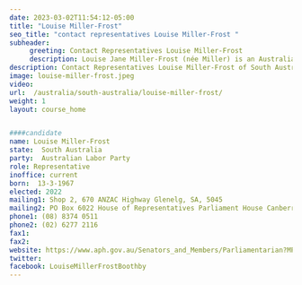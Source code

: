 ```yaml
---
date: 2023-03-02T11:54:12-05:00
title: "Louise Miller-Frost"
seo_title: "contact representatives Louise Miller-Frost "
subheader:
     greeting: Contact Representatives Louise Miller-Frost
     description: Louise Jane Miller-Frost (née Miller) is an Australian politician elected to represent the division of Boothby in the 2022 Australian federal election. She is a member of the Australian Labor Party.
description: Contact Representatives Louise Miller-Frost of South Australia. Contact information for Louise Miller-Frost includes email address, phone number, and mailing address.
image: louise-miller-frost.jpeg
video:
url:  /australia/south-australia/louise-miller-frost/
weight: 1
layout: course_home


####candidate
name: Louise Miller-Frost
state:	South Australia
party:	Australian Labor Party
role: Representative
inoffice: current
born:  13-3-1967
elected: 2022
mailing1: Shop 2, 670 ANZAC Highway Glenelg, SA, 5045
mailing2: PO Box 6022 House of Representatives Parliament House Canberra ACT 2600
phone1:	(08) 8374 0511
phone2: (02) 6277 2116
fax1:
fax2:
website: https://www.aph.gov.au/Senators_and_Members/Parliamentarian?MPID=296272
twitter:
facebook: LouiseMillerFrostBoothby
---
```

